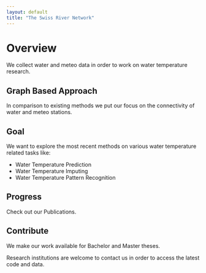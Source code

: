 ```yaml
---
layout: default
title: "The Swiss River Network"
---
```


# Overview

We collect water and meteo data in order to work on water temperature research.

## Graph Based Approach

In comparison to existing methods we put our focus on the connectivity of water and meteo stations.

## Goal

We want to explore the most recent methods on various water temperature related tasks like:

  * Water Temperature Prediction
  * Water Temperature Imputing
  * Water Temperature Pattern Recognition

## Progress

Check out our Publications.

## Contribute

We make our work available for Bachelor and Master theses.

Research institutions are welcome to contact us in order to access the latest code and data.





